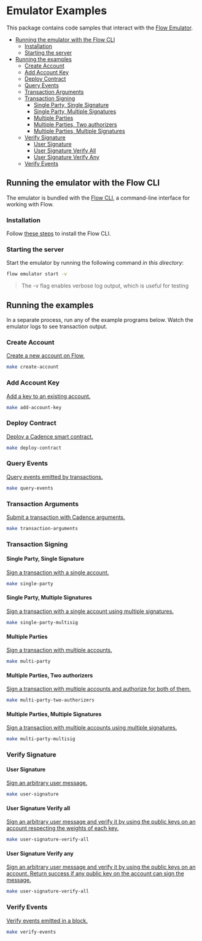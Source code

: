 # Emulator Examples

This package contains code samples that interact with the [Flow Emulator](https://github.com/onflow/flow/blob/master/docs/emulator.md).

<!-- START doctoc generated TOC please keep comment here to allow auto update -->
<!-- DON'T EDIT THIS SECTION, INSTEAD RE-RUN doctoc TO UPDATE -->

- [Running the emulator with the Flow CLI](#running-the-emulator-with-the-flow-cli)
    - [Installation](#installation)
    - [Starting the server](#starting-the-server)
- [Running the examples](#running-the-examples)
    - [Create Account](#create-account)
    - [Add Account Key](#add-account-key)
    - [Deploy Contract](#deploy-contract)
    - [Query Events](#query-events)
    - [Transaction Arguments](#transaction-arguments)
    - [Transaction Signing](#transaction-signing)
        - [Single Party, Single Signature](#single-party-single-signature)
        - [Single Party, Multiple Signatures](#single-party-multiple-signatures)
        - [Multiple Parties](#multiple-parties)
        - [Multiple Parties, Two authorizers](#multiple-parties-two-authorizers)
        - [Multiple Parties, Multiple Signatures](#multiple-parties-multiple-signatures)
    - [Verify Signature](#verify-signature)
        - [User Signature](#user-signature)
        - [User Signature Verify All](#user-signature-verify-all)
        - [User Signature Verify Any](#user-signature-verify-any)
    - [Verify Events](#verify-events)

<!-- END doctoc generated TOC please keep comment here to allow auto update -->

## Running the emulator with the Flow CLI

The emulator is bundled with the [Flow CLI](https://github.com/onflow/flow/blob/master/docs/cli.md), a command-line interface for working with Flow.

### Installation

Follow [these steps](https://github.com/onflow/flow/blob/master/docs/cli.md) to install the Flow CLI.

### Starting the server

Start the emulator by running the following command _in this directory_:	

```sh
flow emulator start -v
```

> The -v flag enables verbose log output, which is useful for testing

## Running the examples

In a separate process, run any of the example programs below.
Watch the emulator logs to see transaction output.

### Create Account

[Create a new account on Flow.](./create_account/main.go)

```sh
make create-account
```

### Add Account Key

[Add a key to an existing account.](./add_account_key/main.go)

```sh
make add-account-key
```

### Deploy Contract

[Deploy a Cadence smart contract.](./deploy_contract/main.go)

```sh
make deploy-contract
```

### Query Events

[Query events emitted by transactions.](./query_events/main.go)

```sh
make query-events
```

### Transaction Arguments

[Submit a transaction with Cadence arguments.](./transaction_arguments/main.go)

```sh
make transaction-arguments
```

### Transaction Signing

#### Single Party, Single Signature

[Sign a transaction with a single account.](./transaction_signing/single_party/main.go)

```sh
make single-party
```

#### Single Party, Multiple Signatures

[Sign a transaction with a single account using multiple signatures.](./transaction_signing/single_party_multisig/main.go)

```sh
make single-party-multisig
```

#### Multiple Parties

[Sign a transaction with multiple accounts.](./transaction_signing/multi_party/main.go)

```sh
make multi-party
```

#### Multiple Parties, Two authorizers

[Sign a transaction with multiple accounts and authorize for both of them.](./transaction_signing/multi_party_two_authorizers/main.go)

```sh
make multi-party-two-authorizers
```

#### Multiple Parties, Multiple Signatures

[Sign a transaction with multiple accounts using multiple signatures.](./transaction_signing/multi_party_multisig/main.go)

```sh
make multi-party-multisig
```

### Verify Signature

#### User Signature

[Sign an arbitrary user message.](verify_signature/user_signature/main.go)

```sh
make user-signature
```

#### User Signature Verify all

[Sign an arbitrary user message and verify it by using the public keys on an account respecting the weights of each key.](verify_signature/user_signature_validate_all/main.go)

```sh
make user-signature-verify-all
```

#### User Signature Verify any

[Sign an arbitrary user message and verify it by using the public keys on an account. Return success if any public key on the account can sign the message.](verify_signature/user_signature_validate_all/main.go)

```sh
make user-signature-verify-all
```

### Verify Events

[Verify events emitted in a block.](./verify_events/main.go)

```sh
make verify-events
```
